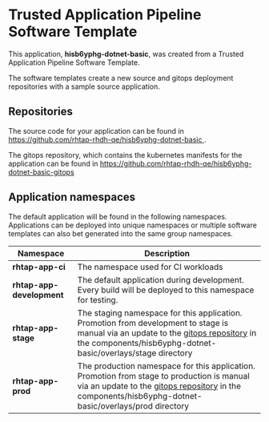 # Trusted Application Pipeline Software Template

This application, **hisb6yphg-dotnet-basic**, was created from a Trusted Application Pipeline Software Template.

The software templates create a new source and gitops deployment repositories with a sample source application. 

## Repositories

The source code for your application can be found in [https://github.com/rhtap-rhdh-qe/hisb6yphg-dotnet-basic ](https://github.com/rhtap-rhdh-qe/hisb6yphg-dotnet-basic ).
 
The gitops repository, which contains the kubernetes manifests for the application can be found in 
[https://github.com/rhtap-rhdh-qe/hisb6yphg-dotnet-basic-gitops ](https://github.com/rhtap-rhdh-qe/hisb6yphg-dotnet-basic-gitops ) 

## Application namespaces 

The default application will be found in the following namespaces. Applications can be deployed into unique namespaces or multiple software templates can also bet generated into the same group namespaces.  

|  Namespace   |  Description   |  
| -------- | -------- |
| **rhtap-app-ci** | The namespace used for CI workloads |
| **rhtap-app-development** | The default application during development. Every build will be deployed to this namespace for testing. |
| **rhtap-app-stage** | The staging namespace for this application. Promotion from development to stage is manual via an update to the [gitops repository](https://github.com/rhtap-rhdh-qe/hisb6yphg-dotnet-basic-gitops ) in the components/hisb6yphg-dotnet-basic/overlays/stage directory |
| **rhtap-app-prod** | The production namespace for this application. Promotion from stage to production is manual via an update to the [gitops repository](https://github.com/rhtap-rhdh-qe/hisb6yphg-dotnet-basic-gitops ) in the components/hisb6yphg-dotnet-basic/overlays/prod directory |